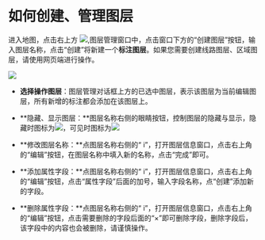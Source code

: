 # 如何创建、管理图层

进入地图，点击右上方 ![](http://pic.dituwuyou.com/map%2Fpicture%2Fmobile%2Flayers.png),图层管理窗口中，点击窗口下方的“创建图层”按钮，输入图层名称，点击“创建”将新建一个**标注图层**。如果您需要创建线路图层、区域图层，请使用网页端进行操作。

![](http://pic.dituwuyou.com/map%2Fpicture%2Fmobile%2Fmnewlayers.jpg)


* **选择操作图层**：图层管理对话框上方的已选中图层，表示该图层为当前编辑图层，所有新增的标注都会添加在该图层上。

* **隐藏、显示图层：**图层名称右侧的眼睛按钮，控制图层的隐藏与显示，隐藏时图标为![](http://pic.dituwuyou.com/map%2Fpicture%2Fmobile%2Fbtn_yincang_press.png)，可见时图标为![](http://pic.dituwuyou.com/map%2Fpicture%2Ficon%2Fvisible.jpg)


* **修改图层名称：**点图层名称右侧的“ i”，打开图层信息窗口，点击右上角的“编辑”按钮，在图层名称中填入新的名称，点击“完成”即可。

* **添加属性字段：**点图层名称右侧的“ i”，打开图层信息窗口，点击右上角的“编辑”按钮，点击“属性字段”后面的加号，输入字段名称，点“创建”添加新的字段。

* **删除属性字段：**点图层名称右侧的“ i”，打开图层信息窗口，点击右上角的“编辑”按钮，点击需要删除的字段后面的“×”即可删除字段，删除字段后，该字段中的内容也会被删除，请谨慎操作。


